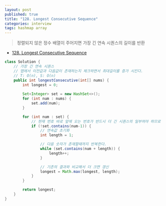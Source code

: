 ```yaml
---
layout: post
published: true
title: "128. Longest Consecutive Sequence"
categories: interview
tags: hashmap array
---
```


> 정렬되지 않은 정수 배열이 주어지면 가장 긴 연속 시퀀스의 길이를 반환

- [128. Longest Consecutive Sequence](https://leetcode.com/problems/longest-consecutive-sequence/)

```java
class Solution {
    // 가장 긴 연속 시퀀스
    // 맵에서 이전값과 다음값이 존재하는지 체크하면서 최대길이를 증가 시킨다.
    // T: O(n), S: O(n)
    public int longestConsecutive(int[] nums) {
        int longest = 0;
        
        Set<Integer> set = new HashSet<>();
        for (int num : nums) {
            set.add(num);
        }

        for (int num : set) {
            // 현재 번호 바로 앞에 오는 번호가 반드시 더 긴 시퀀스의 일부여야 하므로 먼저 존재하지 않는지 확인
            if (!set.contains(num-1)) {
                // 연속값 초기화
                int length = 1;

                // 다음 숫자가 존재할때까지 반복한다. 
                while (set.contains(num + length)) {
                    length++;
                }

                // 기존의 결과와 비교해서 더 크면 갱신
                longest = Math.max(longest, length);
            }
        }

        return longest;
    }
}
```
